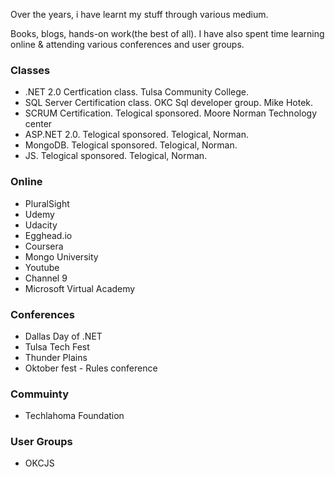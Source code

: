 Over the years, i have learnt my stuff through various medium. 

Books, blogs, hands-on work(the best of all). I have also spent time learning online & attending various conferences and user groups.

### Classes

* .NET 2.0 Certfication class. Tulsa Community College.
* SQL Server Certification class. OKC Sql developer group. Mike Hotek.
* SCRUM Certification. Telogical sponsored. Moore Norman Technology center
* ASP.NET 2.0. Telogical sponsored. Telogical, Norman.
* MongoDB. Telogical sponsored. Telogical, Norman.
* JS. Telogical sponsored. Telogical, Norman.

### Online 

* PluralSight
* Udemy
* Udacity
* Egghead.io
* Coursera
* Mongo University
* Youtube
* Channel 9
* Microsoft Virtual Academy

### Conferences

* Dallas Day of .NET
* Tulsa Tech Fest
* Thunder Plains
* Oktober fest - Rules conference

### Commuinty

* Techlahoma Foundation

### User Groups

* OKCJS
